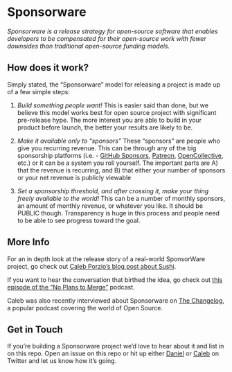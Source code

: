 # Sponsorware
*Sponsorware is a release strategy for open-source software that enables developers to be compensated for their open-source work with fewer downsides than traditional open-source funding models.*

## How does it work?
Simply stated, the “Sponsorware” model for releasing a project is made up of a few simple steps:

1. *Build something people want!*
This is easier said than done, but we believe this model works best for open source project with significant pre-release hype. The more interest you are able to build in your product before launch, the better your results are likely to be.

2. *Make it available only to “sponsors”*
These “sponsors” are people who give you recurring revenue. This can be through any of the big sponsorship platforms (i.e. - [GitHub Sponsors](https://github.com/sponsors), [Patreon](https://www.patreon.com/), [OpenCollective](https://opencollective.com/), etc.) or it can be a system you roll yourself. The important parts are A) that the revenue is recurring, and B) that either your number of sponsors or your net revenue is publicly viewable

3. *Set a sponsorship threshold, and after crossing it, make your thing freely available to the world!*
This can be a number of monthly sponsors, an amount of monthly revenue, or whatever you like. It should be PUBLIC though. Transparency is huge in this process and people need to be able to see progress toward the goal.

## More Info
For an in depth look at the release story of a real-world SponsorWare project, go check out [Caleb Porzio’s blog post about Sushi](http://calebporzio.com/sponsorware). 

If you want to hear the conversation that birthed the idea, go check out [this episode of the “No Plans to Merge”](https://noplanstomerge.simplecast.com/episodes/funding-opensource-software-aka-sponsorware) podcast.

Caleb was also recently interviewed about Sponsorware on [The Changelog](https://changelog.com/podcast/381), a popular podcast covering the world of Open Source.

## Get in Touch
If you’re building a Sponsorware project we’d love to hear about it and list in on this repo. Open an issue on this repo or hit up either [Daniel](http://twitter.com/DCoulbourne) or [Caleb](http://twitter.com/calebporzio) on Twitter and let us know how it’s going.
